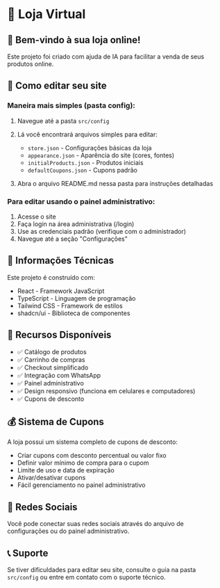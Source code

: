 
# 🧁 Loja Virtual

## 🎉 Bem-vindo à sua loja online!

Este projeto foi criado com ajuda de IA para facilitar a venda de seus produtos online.

## 📝 Como editar seu site

### Maneira mais simples (pasta config):

1. Navegue até a pasta `src/config`
2. Lá você encontrará arquivos simples para editar:
   - `store.json` - Configurações básicas da loja
   - `appearance.json` - Aparência do site (cores, fontes)
   - `initialProducts.json` - Produtos iniciais
   - `defaultCoupons.json` - Cupons padrão
   
3. Abra o arquivo README.md nessa pasta para instruções detalhadas

### Para editar usando o painel administrativo:

1. Acesse o site
2. Faça login na área administrativa (/login)
3. Use as credenciais padrão (verifique com o administrador)
4. Navegue até a seção "Configurações"

## 🔧 Informações Técnicas

Este projeto é construído com:

- React - Framework JavaScript
- TypeScript - Linguagem de programação
- Tailwind CSS - Framework de estilos
- shadcn/ui - Biblioteca de componentes

## 🚀 Recursos Disponíveis

- ✅ Catálogo de produtos
- ✅ Carrinho de compras
- ✅ Checkout simplificado
- ✅ Integração com WhatsApp
- ✅ Painel administrativo
- ✅ Design responsivo (funciona em celulares e computadores)
- ✅ Cupons de desconto

## 💰 Sistema de Cupons

A loja possui um sistema completo de cupons de desconto:

- Criar cupons com desconto percentual ou valor fixo
- Definir valor mínimo de compra para o cupom
- Limite de uso e data de expiração
- Ativar/desativar cupons
- Fácil gerenciamento no painel administrativo

## 📱 Redes Sociais

Você pode conectar suas redes sociais através do arquivo de configurações ou do painel administrativo.

## 📞 Suporte

Se tiver dificuldades para editar seu site, consulte o guia na pasta `src/config` ou entre em contato com o suporte técnico.

